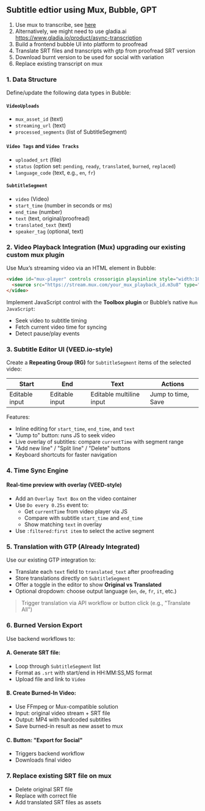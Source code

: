 ## Subtitle edtior using Mux, Bubble, GPT
1. Use mux to transcribe, see [here](https://www.mux.com/docs/guides/add-autogenerated-captions-and-use-transcripts)
2. Alternatively, we might need to use gladia.ai https://www.gladia.io/product/async-transcription
3. Build a frontend bubble UI into platform to proofread
4. Translate SRT files and transcripts with gtp from proofread SRT version
5. Download burnt version to be used for social with variation
6. Replace existing transcript on mux

### 1. Data Structure

Define/update the following data types in Bubble:

#### `VideoUploads` 
- `mux_asset_id` (text)
- `streaming_url` (text)
- `processed_segments` (list of SubtitleSegment)

#### `Video Tags`  and `Video Tracks`
- `uploaded_srt` (file)
- `status` (option set: `pending`, `ready`, `translated`, `burned`, `replaced`)
- `language_code` (text, e.g., `en`, `fr`)

#### `SubtitleSegment`
- `video` (Video)
- `start_time` (number in seconds or ms)
- `end_time` (number)
- `text` (text, original/proofread)
- `translated_text` (text)
- `speaker_tag` (optional, text)



### 2. Video Playback Integration (Mux) upgrading our existing custom mux plugin
Use Mux’s streaming video via an HTML element in Bubble:

```html
<video id="mux-player" controls crossorigin playsinline style="width:100%;">
  <source src="https://stream.mux.com/your_mux_playback_id.m3u8" type="application/x-mpegURL">
</video>
```

Implement JavaScript control with the **Toolbox plugin** or Bubble’s native `Run JavaScript`:
- Seek video to subtitle timing
- Fetch current video time for syncing
- Detect pause/play events


###  3. Subtitle Editor UI (VEED.io-style)
Create a **Repeating Group (RG)** for `SubtitleSegment` items of the selected video:

| Start | End | Text | Actions |
|-------|-----|------|---------|
| Editable input | Editable input | Editable multiline input | Jump to time, Save |

Features:
- Inline editing for `start_time`, `end_time`, and `text`
- "Jump to" button: runs JS to seek video
- Live overlay of subtitles: compare `currentTime` with segment range
- "Add new line" / "Split line" / "Delete" buttons
- Keyboard shortcuts for faster navigation



###  4. Time Sync Engine
#### Real-time preview with overlay (VEED-style)
- Add an `Overlay Text Box` on the video container
- Use `Do every 0.25s` event to:
  - Get `currentTime` from video player via JS
  - Compare with subtitle `start_time` and `end_time`
  - Show matching `text` in overlay
- Use `:filtered:first item` to select the active segment



###  5. Translation with GTP (Already Integrated)
Use our existing GTP integration to:
- Translate each `text` field to `translated_text` after proofreading
- Store translations directly on `SubtitleSegment`
- Offer a toggle in the editor to show **Original vs Translated**
- Optional dropdown: choose output language (`en`, `de`, `fr`, `it`, etc.)

> Trigger translation via API workflow or button click (e.g., "Translate All")



###  6. Burned Version Export

Use backend workflows to:
#### A. Generate SRT file:
- Loop through `SubtitleSegment` list
- Format as `.srt` with start/end in HH:MM:SS,MS format
- Upload file and link to `Video`

#### B. Create Burned-In Video:
- Use FFmpeg or Mux-compatible solution
- Input: original video stream + SRT file
- Output: MP4 with hardcoded subtitles
- Save burned-in result as new asset to mux
  
#### C. Button: "Export for Social"
- Triggers backend workflow
- Downloads final video

### 7. Replace existing SRT file on mux
- Delete original SRT file
- Replace with correct file
- Add translated SRT files as assets
